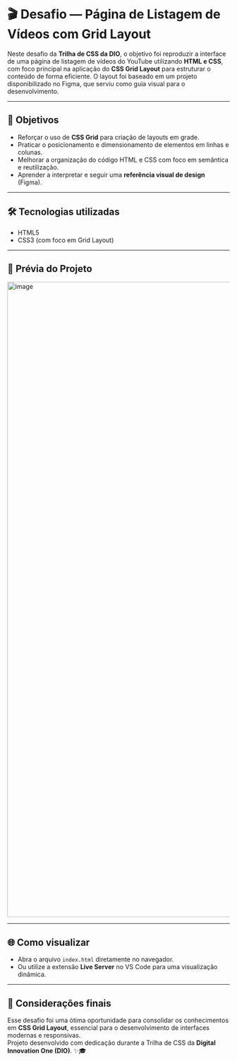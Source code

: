 # 🎬 Desafio — Página de Listagem de Vídeos com Grid Layout

Neste desafio da **Trilha de CSS da DIO**, o objetivo foi reproduzir a interface de uma página de listagem de vídeos do YouTube utilizando **HTML e CSS**, com foco principal na aplicação do **CSS Grid Layout** para estruturar o conteúdo de forma eficiente. O layout foi baseado em um projeto disponibilizado no Figma, que serviu como guia visual para o desenvolvimento.

---

## 🎯 Objetivos

- Reforçar o uso de **CSS Grid** para criação de layouts em grade.
- Praticar o posicionamento e dimensionamento de elementos em linhas e colunas.
- Melhorar a organização do código HTML e CSS com foco em semântica e reutilização.
- Aprender a interpretar e seguir uma **referência visual de design** (Figma).

---

## 🛠 Tecnologias utilizadas

- HTML5  
- CSS3 (com foco em Grid Layout)

---

## 📸 Prévia do Projeto

<img width="1439" alt="image" src="https://github.com/user-attachments/assets/6c06514a-591e-4a9c-b6ae-4d540af00d69" />

---

## 🌐 Como visualizar

- Abra o arquivo `index.html` diretamente no navegador.
- Ou utilize a extensão **Live Server** no VS Code para uma visualização dinâmica.

---

## 💙 Considerações finais

Esse desafio foi uma ótima oportunidade para consolidar os conhecimentos em **CSS Grid Layout**, essencial para o desenvolvimento de interfaces modernas e responsivas.  
Projeto desenvolvido com dedicação durante a Trilha de CSS da **Digital Innovation One (DIO)**. ✨🎓
